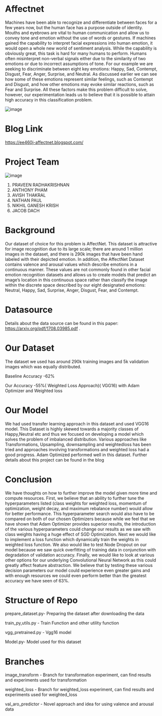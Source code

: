 # Affectnet
Machines have been able to recognize and differentiate between faces for a few years now, but the human face has a purpose outside of identity. Mouths and eyebrows are vital to human communication and allow us to convey tone and emotion without the use of words or gestures. If machines gained the capability to interpret facial expressions into human emotion, it would open a whole new world of sentiment analysis. While the capability is obviously great, this task is hard for many humans to perform. Humans often misinterpret non-verbal signals either due to the similarity of two emotions or due to incorrect assumptions of tone. For our example we are seeking to discriminate between eight key emotions: Happy, Sad, Contempt, Disgust, Fear, Anger, Surprise, and Neutral. As discussed earlier we can see how some of these emotions represent similar feelings, such as Contempt and Disgust, and how other emotions may evoke similar reactions, such as Fear and Surprise. All these factors make this problem difficult to solve, however, our experimentation leads us to believe that it is possible to attain high accuracy in this classification problem.

![image](https://user-images.githubusercontent.com/93844635/171364349-ec53b292-fdc5-403c-98fd-42b0f7ebdf78.png)


# Blog Link

https://ee460j-affectnet.blogspot.com/

# Project Team
![image](https://user-images.githubusercontent.com/93844635/171367204-d3be20ce-f72e-4c4f-afe0-f9728a99fb77.png)
1. PRAVEEN RADHAKRISHNAN
2. ANTHONY PHAM
3. AVISH THAKRAL
4. NATHAN PAUL
5. NIKHIL GANESH KRISH
6. JACOB DACH

# Background

Our dataset of choice for this problem is AffectNet. This dataset is attractive for image recognition due to its large scale; there are around 1 million images in the dataset, and there is 290k images that have been hand labeled with their depicted emotion. In addition, the AffectNet Dataset contains valence and arousal values which describe emotions in a continuous manner. These values are not commonly found in other facial emotion recognition datasets and allows us to create models that predict an image’s location in this continuous space rather than classify the image within the discrete space described by our eight designated emotions: Neutral, Happy, Sad, Surprise, Anger, Disgust, Fear, and Contempt.

# Datasource

Details about the data source can be found in this paper: https://arxiv.org/pdf/1708.03985.pdf . 

# Our Dataset

The dataset we used has around 290k training images and 5k validation images which was equally distributed.

Baseline Accuracy -62%

Our Accuracy -55%( Weighted Loss Approach)( VGG16) with Adam Optimizer and Weighted loss

# Our Model

We had used transfer learning approach in this dataset and used VGG16 model. This Dataset is highly skewed towards a majority classes of Happy,Neutral etc and thus we focused on developing a model which solves the problem of imbalanced distribution. Various approaches like Transformations, Upsampling, downsampling and weightedloss has been tried and approaches involving transformations and weighted loss had a good progress. Adam Optimized performed well in this dataset. Further details about this project can be found in the blog

# Conclusion

We have  thoughts on how to further improve the model given more time and compute resources.  First, we believe that an ability to further tune the hyperparameters listed (class weights for weighted loss, momentum of optimization, weight decay, and maximum rebalance number) would allow for better performance. This hyperparameter search would also have to be compared on both of our chosen Optimizers because while we feel that we have shown that Adam Optimizer provides superior results, the introduction of the various hyperparameters could change our results as we saw with class weights having a huge effect of SGD Optimization. Next we would like to implement a loss function which dynamically train the weights in weighted loss function.  We also would like to test Node Dropout on our model because we saw quick overfitting of training data in conjunction with degradation of validation accuracy. Finally, we would like to look at various other options for our underlying Convolutional Neural Network as this could greatly affect feature abstraction. We believe that by testing these various decision parameters our model could experience even greater gains and with enough resources we could even perform better than the greatest accuracy we have seen of 63%. 


# Structure of Repo

prepare_dataset.py- Preparing the dataset after downloading the data

train_py,utils.py - Train Function and other utility function

vgg_pretrained.py - Vgg16 model

Model.py- Model used for this dataset

# Branches

image_transform - Branch for transformation experiment, can find results and experiments used for transformation

weighted_loss -  Branch for weighted_loss experiment, can find results and experiments used for weighted_loss

val_aro_predictor -  Novel approach and idea for using valence and arousal data


